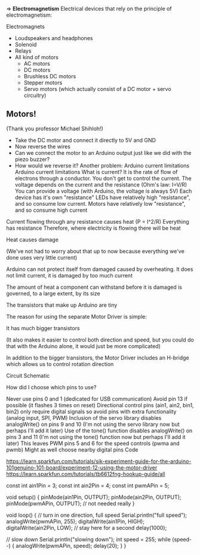 

=> **Electromagnetism**
Electrical devices that rely on the principle of electromagnetism:

Electromagnets
* Loudspeakers and headphones
* Solenoid
* Relays
* All kind of motors
  * AC motors
  * DC motors
  * Brushless DC motors
  * Stepper motors
  * Servo motors (which actually consist of a DC motor + servo circuitry)

## Motors!
(Thank you professor Michael Shihloh!)
* Take the DC motor and connect it directly to 5V and GND
* Now reverse the wires
* Can we connect the motor to an Arduino output just like we did with the piezo buzzer?
* How would we reverse it?
Another problem: Arduino current limitations
Arduino current limitations
What is current? It is the rate of flow of electrons through a conductor.
You don't get to control the current.
The voltage depends on the current and the resistance (Ohm's law: I=V/R)
You can provide a voltage (with Arduino, the voltage is always 5V)
Each device has it's own "resistance"
LEDs have relatively high "resistance", and so consume low current. Motors have relatively low "resistance", and so consume high current

Current flowing through any resistance causes heat (P = I^2/R)
Everything has resistance
Therefore, where electricity is flowing there will be heat

Heat causes damage

(We've not had to worry about that up to now because everything we've done uses very little current)

Arduino can not protect itself from damaged caused by overheating. It does not limit current, it is damaged by too much current

The amount of heat a component can withstand before it is damaged is governed, to a large extent, by its size

The transistors that make up Arduino are tiny





The reason for using the separate Motor Driver is simple:

It has much bigger transistors

(It also makes it easier to control both direction and speed, but you could do that with the Arduino alone, it would just be more complicated)

In addition to the bigger transistors, the Motor Driver includes an H-bridge which allows us to control rotation direction

Circuit Schematic



How did I choose which pins to use?

Never use pins 0 and 1 (dedicated for USB communication)
Avoid pin 13 if possible (it flashes 3 times on reset)
Directional control pins (ain1, ain2, bin1, bin2) only require digital signals so avoid pins with extra functionality (analog input, SPI, PWM)
Inclusion of the servo library disables analogWrite() on pins 9 and 10 (I'm not using the servo library now but perhaps I'll add it later)
Use of the tone() function disables analogWrite() on pins 3 and 11 (I'm not using the tone() function now but perhaps I'll add it later)
This leaves PWM pins 5 and 6 for the speed controls (pwma and pwmb)
Might as well choose nearby digital pins
Code

https://learn.sparkfun.com/tutorials/sik-experiment-guide-for-the-arduino-101genuino-101-board/experiment-12-using-the-motor-driver
https://learn.sparkfun.com/tutorials/tb6612fng-hookup-guide/all


const int ain1Pin = 3;
const int ain2Pin = 4;
const int pwmAPin = 5;


void setup() {
  pinMode(ain1Pin, OUTPUT);
  pinMode(ain2Pin, OUTPUT);
  pinMode(pwmAPin, OUTPUT); // not needed really
}

void loop() {
  // turn in one direction, full speed
  Serial.println("full speed");
  analogWrite(pwmAPin, 255);
  digitalWrite(ain1Pin, HIGH);
  digitalWrite(ain2Pin, LOW);
  // stay here for a second
  delay(1000);

  // slow down
  Serial.println("slowing down");
  int speed = 255;
  while (speed--) {
    analogWrite(pwmAPin, speed);
    delay(20);
  }
}
